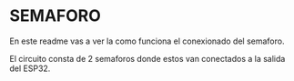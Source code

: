 # SEMAFORO

En este readme vas a ver la como funciona el conexionado del semaforo.

El circuito consta de 2 semaforos donde estos van conectados a la salida del ESP32.

